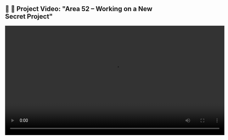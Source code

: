 ## 🧪 🎥 Project Video: "Area 52 – Working on a New Secret Project"

<video controls width="720">
  <source src="https://raw.githubusercontent.com/pe4chy-dev/vids/main/Area-52-working-on-a-new-secret-project.mp4" type="video/mp4">
  Your browser does not support the video tag.
</video>
